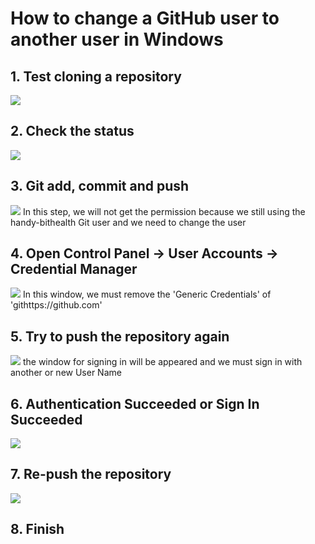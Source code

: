 # How to change a GitHub user to another user in Windows

## 1. Test cloning a repository
![](https://github.com/kriesnawanh98/installation_setup_document/blob/main/github/image_1. )


## 2. Check the status
![](https://github.com/kriesnawanh98/installation_setup_document/blob/main/github/image_2. )


## 3. Git add, commit and push
![](https://github.com/kriesnawanh98/installation_setup_document/blob/main/github/image_3. )
In this step, we will not get the permission because we still using the handy-bithealth Git user and we need to change the user


## 4. Open Control Panel -> User Accounts -> Credential Manager
![](https://github.com/kriesnawanh98/installation_setup_document/blob/main/github/image_4. )
In this window, we must remove the 'Generic Credentials' of 'githttps://github.com'


## 5. Try to push the repository again
![](https://github.com/kriesnawanh98/installation_setup_document/blob/main/github/image_5. )
the window for signing in will be appeared and we must sign in with another or new User Name

## 6. Authentication Succeeded or Sign In Succeeded
![](https://github.com/kriesnawanh98/installation_setup_document/blob/main/github/image_6. )

## 7. Re-push the repository
![](https://github.com/kriesnawanh98/installation_setup_document/blob/main/github/image_7. )

## 8. Finish
